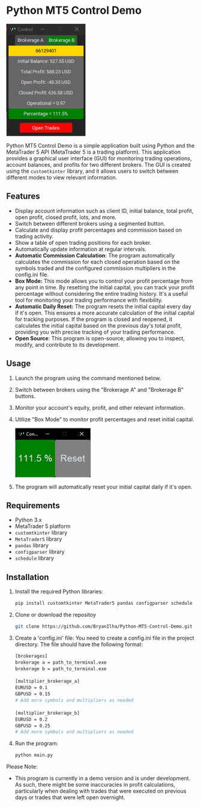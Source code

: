 # Python MT5 Control Demo
![Full_mode](images/full_mode.png)

Python MT5 Control Demo is a simple application built using Python and the MetaTrader 5 API (MetaTrader 5 is a trading platform). This application provides a graphical user interface (GUI) for monitoring trading operations, account balances, and profits for two different brokers. The GUI is created using the `customtkinter` library, and it allows users to switch between different modes to view relevant information.

## Features

- Display account information such as client ID, initial balance, total profit, open profit, closed profit, lots, and more.
- Switch between different brokers using a segmented button.
- Calculate and display profit percentages and commission based on trading activity.
- Show a table of open trading positions for each broker.
- Automatically update information at regular intervals.
- **Automatic Commission Calculation**: The program automatically calculates the commission for each closed operation based on the symbols traded and the configured commission multipliers in the config.ini file.
- **Box Mode:** This mode allows you to control your profit percentage from any point in time. By resetting the initial capital, you can track your profit percentage without considering the entire trading history. It's a useful tool for monitoring your trading performance with flexibility.
- **Automatic Daily Reset:** The program resets the initial capital every day if it's open. This ensures a more accurate calculation of the initial capital for tracking purposes. If the program is closed and reopened, it calculates the initial capital based on the previous day's total profit, providing you with precise tracking of your trading performance.
- **Open Source**: This program is open-source, allowing you to inspect, modify, and contribute to its development.

## Usage

1. Launch the program using the command mentioned below.
2. Switch between brokers using the "Brokerage A" and "Brokerage B" buttons.
3. Monitor your account's equity, profit, and other relevant information.
4. Utilize "Box Mode" to monitor profit percentages and reset initial capital.

    ![Box_mode](images/box_mode.png)

5. The program will automatically reset your initial capital daily if it's open.

## Requirements

- Python 3.x
- MetaTrader 5 platform
- `customtkinter` library
- `MetaTrader5` library
- `pandas` library
- `configparser` library
- `schedule` library

## Installation

1. Install the required Python libraries:

   ```bash
   pip install customtkinter MetaTrader5 pandas configparser schedule
2. Clone or download the repositoy
   ```bash
   git clone https://github.com/BryanIlha/Python-MT5-Control-Demo.git
3. Create a 'config.ini' file:
You need to create a config.ini file in the project directory. The file should have the following format:

    ```bash
    [brokerages]
    brokerage a = path_to_terminal.exe
    brokerage b = path_to_terminal.exe

    [multiplier_brokerage_a]
    EURUSD = 0.1
    GBPUSD = 0.15
    # Add more symbols and multipliers as needed

    [multiplier_brokerage_b]
    EURUSD = 0.2
    GBPUSD = 0.25
    # Add more symbols and multipliers as needed
4. Run the program:
    ```bash
    python main.py
Please Note:
- This program is currently in a demo version and is under development. As such, there might be some inaccuracies in profit calculations, particularly when dealing with trades that were executed on previous days or trades that were left open overnight.
